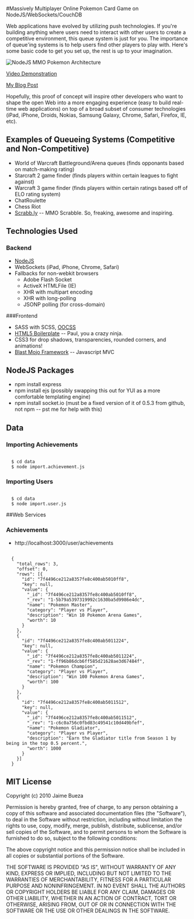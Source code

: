 #Massively Multiplayer Online Pokemon Card Game on NodeJS/WebSockets/CouchDB

Web applications have evolved by utilizing push technologies. If you're building anything where users need to interact with other users to create a competitive environment, this queue system is just for you. The importance of queue'ing systems is to help users find other players to play with. Here's some basic code to get you set up, the rest is up to your imagination.

![NodeJS MMO Pokemon Architecture](http://bueza.com/temp/mmo-cards-architecture.png) 

[Video Demonstration](http://youtu.be/Kcsjb1Isweo?hd=1)

[My Blog Post](http://jbueza.blogspot.com/2010/09/nodejs-hack-session-mmo-pokemon-with.html)

Hopefully, this proof of concept will inspire other developers who want to shape the open Web into a more engaging experience (easy to build real-time web applications) on top of a broad subset of consumer technologies (iPad, iPhone, Droids, Nokias, Samsung Galaxy, Chrome, Safari, Firefox, IE, etc).

## Examples of Queueing Systems (Competitive and Non-Competitive)

* World of Warcraft Battleground/Arena queues (finds opponants based on match-making rating)
* Starcraft 2 game finder (finds players within certain leagues to fight against)
* Warcraft 3 game finder (finds players within certain ratings based off of ELO rating system)
* ChatRoulette 
* Chess Riot 
* [Scrabb.ly](http://www.scrabb.ly) -- MMO Scrabble. So, freaking, awesome and inspiring.

## Technologies Used

### Backend

* [NodeJS](http://www.nodejs.org)
* WebSockets (iPad, iPhone, Chrome, Safari)
* Fallbacks for non-webkit browsers
  * Adobe Flash Socket
  * ActiveX HTMLFile (IE)
  * XHR with multipart encoding
  * XHR with long-polling
  * JSONP polling (for cross-domain)

###Frontend

* SASS with SCSS, [OOCSS](http://wiki.github.com/stubbornella/oocss/)
* [HTML5 Boilerplate](http://www.html5boilerplate.com) -- Paul, you a crazy ninja.
* CSS3 for drop shadows, transparencies, rounded corners, and animations!
* [Blast Mojo Framework](http://www.blastmojo.com) -- Javascript MVC

## NodeJS Packages

* npm install express
* npm install ejs  (possibly swapping this out for YUI as a more comfortable templating engine)
* npm install socket.io (must be a fixed version of it of 0.5.3 from github, not npm -- pst me for help with this)


## Data 

### Importing Achievements
<code>
  $ cd data
  $ node import.achievement.js
</code>

### Importing Users
<code>
  $ cd data
  $ node import.user.js
</code>


##Web Services

### Achievements

* http://localhost:3000/user/achievements

<code>
  {
    "total_rows": 3,
    "offset": 0,
    "rows": [{
      "id": "7f4496ce212a8357fe8c400ab5010ff8",
      "key": null,
      "value": {
        "_id": "7f4496ce212a8357fe8c400ab5010ff8",
        "_rev": "1-5b79a5397319992c1630ba5d9986e4dc",
        "name": "Pokemon Master",
        "category": "Player vs Player",
        "description": "Win 10 Pokemon Arena Games",
        "worth": 10
      }
    },
    {
      "id": "7f4496ce212a8357fe8c400ab5011224",
      "key": null,
      "value": {
        "_id": "7f4496ce212a8357fe8c400ab5011224",
        "_rev": "1-ff96b86dcb6ff585d21628ae3d67484f",
        "name": "Pokemon Champion",
        "category": "Player vs Player",
        "description": "Win 100 Pokemon Arena Games",
        "worth": 100
      }
    },
    {
      "id": "7f4496ce212a8357fe8c400ab5011512",
      "key": null,
      "value": {
        "_id": "7f4496ce212a8357fe8c400ab5011512",
        "_rev": "1-c6c0a756c0fbd83c49541c10d449bfef",
        "name": "Pokemon Gladiator",
        "category": "Player vs Player",
        "description": "Earn the Gladiator title from Season 1 by being in the top 0.5 percent.",
        "worth": 1000
      }
    }]
  }
</code>

## MIT License

Copyright (c) 2010 Jaime Bueza

Permission is hereby granted, free of charge, to any person obtaining a copy
of this software and associated documentation files (the "Software"), to deal
in the Software without restriction, including without limitation the rights
to use, copy, modify, merge, publish, distribute, sublicense, and/or sell
copies of the Software, and to permit persons to whom the Software is
furnished to do so, subject to the following conditions:

The above copyright notice and this permission notice shall be included in
all copies or substantial portions of the Software.

THE SOFTWARE IS PROVIDED "AS IS", WITHOUT WARRANTY OF ANY KIND, EXPRESS OR
IMPLIED, INCLUDING BUT NOT LIMITED TO THE WARRANTIES OF MERCHANTABILITY,
FITNESS FOR A PARTICULAR PURPOSE AND NONINFRINGEMENT. IN NO EVENT SHALL THE
AUTHORS OR COPYRIGHT HOLDERS BE LIABLE FOR ANY CLAIM, DAMAGES OR OTHER
LIABILITY, WHETHER IN AN ACTION OF CONTRACT, TORT OR OTHERWISE, ARISING FROM,
OUT OF OR IN CONNECTION WITH THE SOFTWARE OR THE USE OR OTHER DEALINGS IN
THE SOFTWARE.